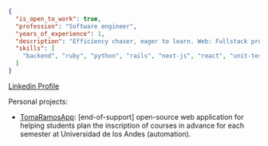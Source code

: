 ```json
{
  "is_open_to_work": true,
  "profession": "Software engineer",
  "years_of_experience": 1,
  "description": "Efficiency chaser, eager to learn. Web: Fullstack profile, but more inclined towards Backend (+ DevOps).",
  "skills": [
    "backend", "ruby", "python", "rails", "next-js", "react", "unit-testing", "docker-compose", "aws"
  ]
}
```

[Linkedin Profile](https://www.linkedin.com/in/ifgarces/)

Personal projects:

- [TomaRamosApp](https://github.com/ifgarces/TomaRamosApp_rails): [end-of-support] open-source web application for helping students plan the inscription of courses in advance for each semester at Universidad de los Andes (automation).
